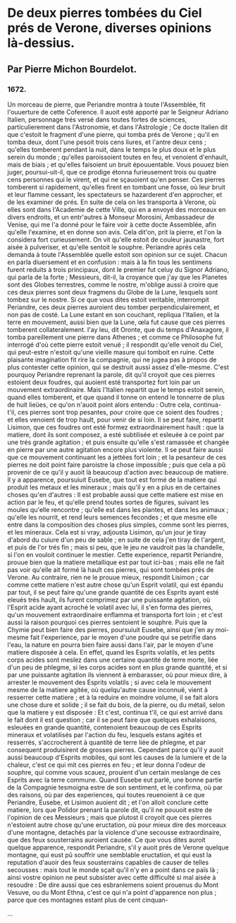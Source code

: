 # De deux pierres tombées du Ciel prés de Verone, diverses opinions là-dessius.

## Par Pierre Michon Bourdelot.

### 1672.

Un morceau de pierre, que Periandre montra à toute l'Assemblée, fit l'ouuerture de cette Coference. Il auoit esté apporté par le Seigneur Adriano Italien, personnage trés versé dans toutes fortes de sciences, particulierement dans l'Astronomie, et dans l'Astrologie ; Ce docte Italien dit que c'estoit le fragment d'une pierre, qui tomba prés de Verone ; qu'il en tomba deux, dont l'une pesoit trois cens liures, et l'antre deux cens ; qu'elles tomberent pendant la nuit, dans le temps le plus doux et le plus serein du monde ; qu'elles paroissoient toutes en feu, et venoient d'enhault, mais de biais ; et qu'elles faisoient un bruit épouuentable. Vous pouuez bien juger, poursui-uit-il, que ce prodige étonna furieusement trois ou quatre cens personnes qui le virent, et qui ne sçauoient qu'en penser. Ces pierres tomberent si rapidement, qu'elles firent en tombant une fosse, où leur bruit et leur flamme cessant, les spectateurs se hazarderent d'en approcher, et de les examiner de prés. En suite de cela on les transporta à Verone, où elles sont dans l'Academie de cette Ville, qui en a envoyé des morceaux en divers endroits, et un entr'autres à Monseur Morosini, Ambassadeur de Venise, qui me l'a donné pour le faire voir à cette docte Assemblée, afin qu'elle l'examine, et en donne son avis. Cela dit'on, prit la pierre, et l'on la considera fort curieusement. On vit qu'elle estoit de couleur jaunastre, fort aisée à pulveriser, et qu'elle sentoit le souphre. Periandre aprés cela demanda à toute l'Assemblée quelle estoit son opinion sur ce sujet. Chacun en parla diuersement et en confusion : mais à la fin tous les sentimens furent reduits à trois principaux, dont le premier fut celuy du Signor Adriano, qui parla de la forte ; Messieurs, dit-il, la croyance que j'ay que les Planetes sont des Globes terrestres, comme le nostre, m'oblige aussi à croire que ces deux pierres sont deux fragmens du Globe de la Lune, lesquels sont tombez sur le nostre. Si ce que vous dites estoit veritable, interrompit Periandre, ces deux pierres auroient deu tomber perpendiculairement, et non pas de costé. La Lune estant en son couchant, repliqua l'Italien, et la terre en mouvement, aussi bien que la Lune, œla fut cause que ces pierres tomberent collateralement. I'ay leu, dit Oronte, que du temps d'Anaxagore, il tomba pareillement une pierre dans Athenes ; et comme ce Philosophe fut interrogé d'où cette pierre estoit venuë ; il respondit qu'elle venoit du Ciel, qui peut-estre n'estoit qu'une vieille masure qui tomboit en ruine. Cette plaisante imagination fit rire la compagnie, qui ne jugea pas à propos de plus contester cette opinion, qui se destruit aussi assez d'elle-mesme. C'est pourquoy Periandre reprenant la parole, dit qu'il croyoit que ces pierres estoient deux foudres, qui auoient esté transportez fort loin par un mouvement extraordinaire. Mais l'Italien repartit que le temps estoit serein, quand elles tomberent, et que quand il tonne on entend le tonnerre de plus de huit lieües, ce qu'on n'auoit point alors entendu : Outre cela, continua-t'il, ces pierres sont trop pesantes, pour croire que ce soient des foudres ; et elles venoient de trop hault, pour venir de si loin. Il se peut faire, repartit Lisimon, que ces foudres ont esté formez extraordinairement hault : que la matiere, dont ils sont composez, a esté subtilisée et esleuée à ce point par une trés grande agitation ; et puis ensuite qu'elle s'est ramassée et changée en pierre par une autre agitation encore plus violente. Il se peut faire aussi que ce mouvement continuant les a jettées fort loin ; et la pesanteur de ces pierres ne doit point faire paroistre la chose impossible ; puis que cela a pû provenir de ce qu'il y auoit là beaucoup d'action avec beaucoup de matiere. Il y a apparence, poursuiuit Eusebe, que tout est formé de la matiere qui produit les metaux et les mineraux ; mais qu'il y en a plus en de certaines choses qu'en d'autres : Il est probable aussi que cette matiere est mise en action par le feu, et qu'elle prend toutes sortes de figures, suivant les moules qu'elle rencontre ; qu'elle est dans les plantes, et dans les animaux ; qu'elle les nourrit, et rend leurs semences fecondes ; et que mesme elle entre dans la composition des choses plus simples, comme sont les pierres, et les mineraux. Cela est si vray, adjousta Lisimon, qu'un jour je tiray d'abord du cuiure d'un peu de sable ; en suite de cela j'en tiray de l'argent, et puis de l'or trés fin ; mais si peu, que le jeu ne vaudroit pas la chandelle, si l'on en vouloit continuer le mestier. Cette experience, repartit Periandre, prouue bien que la matiere metallique est par tout ici-bas ; mais elle ne fait pas voir qu'elle ait formé là hault ces pierres, qui sont tombées prés de Verone. Au contraire, rien ne le prouue mieux, respondit Lisimon ; car comme cette matiere n'est autre chose qu'un Esprit volatil, qui est épandu par tout, il se peut faire qu'une grande quantité de ces Esprits ayant esté eleués trés hault, ils furent comprimez par une puissante agitation, où l'Esprit acide ayant acroché le volatil avec lui, il s'en forma des pierres, qu'un mouvement extraordinaire enflamma et transporta fort loin ; et c'est aussi la raison pourquoi ces pierres sentoient le souphre. Puis que la Chymie peut bien faire des pierres, poursuiuit Eusebe, ainsi que j'en ay moi-mesme fait l'experience, par le moyen d'une poudre qui se petrifie dans l'eau, la nature en pourra bien faire aussi dans l'air, par le moyen d'une matiere disposée à cela. En effet, quand les Esprits volatils, et les petits corps acides sont meslez dans une certaine quantité de terre morte, liée d'un peu de phlegme, si les corps acides sont en plus grande quantité, et si par une puissante agitation ils viennent à embarasser, où pour mieux dire, à arrester le mouvement des Esprits volatils ; si avec cela le mouvement mesme de la matiere agitée, où quelqu'autre cause inconnuë, vient à resserrer cette matiere ; et à la reduire en moindre volume, il se fait alors une chose dure et solide ; il se fait du bois, de la pierre, ou du métail, selon que la matiere y est disposée : Et c'est, continua t'il, ce qui est arrivé dans le fait dont il est question ; car il se peut faire que quelques exhalaisons, esleuées en grande quantité, contenoient beaucoup de ces Esprits mineraux et volatilisés par l'action du feu, lesquels estans agités et resserrés, s'accrocherent à quantité de terre liée de phlegme, et par consequent produisirent de grosses pierres. Cependant parce qu'il y auoit aussi beaucoup d'Esprits mobiles, qui sont les causes de la lumiere et de la chaleur, c'est ce qui mit ces pierres en feu ; et leur donna l'odeur de souphre, qui comme vous scauez, prouient d'un certain meslange de ces Esprits avec la terre commune. Quand Eusebe eut parlé, une bonne partie de la Compagnie tesmoigna estre de son sentiment, et le confirma, où par des raisons, où par des experiences, qui toutes reuenoient à ce que Periandre, Eusebe, et Lisimon auoient dit ; et l'on alloit conclure cette matiere, lors que Polidor prenant la parole dit, qu'il ne pouuoit estre de l'opinion de ces Messieurs ; mais que plutost il croyoit que ces pierres n'estoient autre chose qu'une eructation, où pour mieux dire des morceaux d'une montagne, detachés par la violence d'une secousse extraordinaire, que des feux sousterrains auroient causée. Ce que vous dites auroit quelque apparence, respondit Periandre, s'il y auoit prés de Verone quelque montagne, qui eust pû souffrir une semblable eructation, et qui eust la reputation d'auoir des feux sousterrains capables de causer de telles secousses : mais tout le monde sçait qu'il n'y en a point dans ce païs là ; ainsi vostre opinion ne peut subsister avec cette difficulté si mal aisée à resoudre : De dire aussi que ces esbranlemens soient prouenus du Mont Vesuve, ou du Mont Ethna, c'est ce qui n'a point d'apparence non plus ; parce que ces montagnes estant plus de cent cinquan-

...
